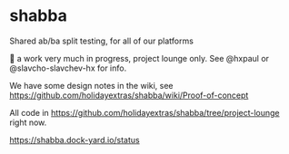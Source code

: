 # shabba

Shared ab/ba split testing, for all of our platforms

:construction: a work very much in progress, project lounge only. See @hxpaul or @slavcho-slavchev-hx for info.

We have some design notes in the wiki, see https://github.com/holidayextras/shabba/wiki/Proof-of-concept

All code in https://github.com/holidayextras/shabba/tree/project-lounge right now.

https://shabba.dock-yard.io/status

